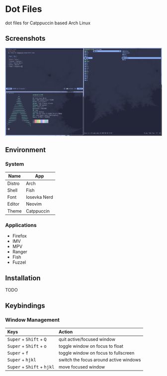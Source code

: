 # Dot Files
dot files for Catppuccin based Arch Linux

## Screenshots
![Desktop](media/desktop.png)

## Environment
### System
| Name | App |
| --- | --- |
| Distro | Arch |
| Shell | Fish |
| Font | Iosevka Nerd |
| Editor | Neovim |
| Theme | Catppuccin |

### Applications
- Firefox
- IMV
- MPV
- Ranger
- Fish
- Fuzzel

## Installation
TODO

## Keybindings
### Window Management
| Keys | Action |
| :--  | :-- |
| <kbd>Super</kbd> + <kbd>Shift</kbd> + <kbd>Q</kbd> | quit active/focused window
| <kbd>Super</kbd> + <kbd>Shift</kbd> + <kbd>o</kbd> | toggle window on focus to float
| <kbd>Super</kbd> + <kbd>f</kbd> | toggle window on focus to fullscreen
| <kbd>Super</kbd> + <kbd>h</kbd><kbd>j</kbd><kbd>k</kbd><kbd>l</kbd>| switch the focus around active windows
| <kbd>Super</kbd> + <kbd>Shift</kbd> + <kbd>h</kbd><kbd>j</kbd><kbd>k</kbd><kbd>l</kbd>| move focused window
